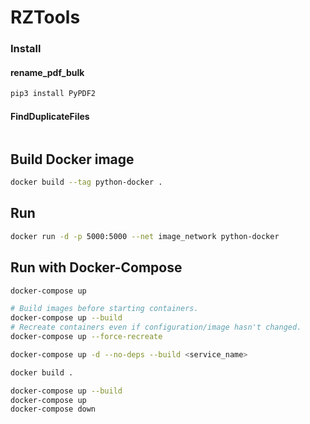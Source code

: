 # RZTools

### Install

#### rename_pdf_bulk

```bash
pip3 install PyPDF2
```

#### FindDuplicateFiles

```bash
```


## Build Docker image

```bash
docker build --tag python-docker .
```

## Run

```bash
docker run -d -p 5000:5000 --net image_network python-docker
```

## Run with Docker-Compose
```bash
docker-compose up
```

```bash
# Build images before starting containers.
docker-compose up --build
# Recreate containers even if configuration/image hasn't changed.
docker-compose up --force-recreate

docker-compose up -d --no-deps --build <service_name>

docker build .

docker-compose up --build
docker-compose up
docker-compose down
```